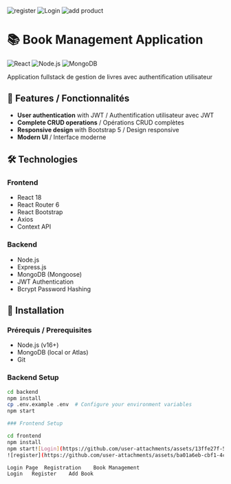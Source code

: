 ![register](https://github.com/user-attachments/assets/82747955-f1c0-4d29-a94a-95bea5239964)
![Login](https://github.com/user-attachments/assets/5e50dd8c-7a8f-472c-a00b-d3f5f70bdef5)
![add product](https://github.com/user-attachments/assets/3c1f6a1b-8674-4a7c-929a-9809405bad5b)
# 📚 Book Management Application

![React](https://img.shields.io/badge/React-20232A?style=for-the-badge&logo=react&logoColor=61DAFB)
![Node.js](https://img.shields.io/badge/Node.js-43853D?style=for-the-badge&logo=node.js&logoColor=white)
![MongoDB](https://img.shields.io/badge/MongoDB-4EA94B?style=for-the-badge&logo=mongodb&logoColor=white)

Application fullstack de gestion de livres avec authentification utilisateur

## 🌟 Features / Fonctionnalités
- **User authentication** with JWT / Authentification utilisateur avec JWT
- **Complete CRUD operations** / Opérations CRUD complètes
- **Responsive design** with Bootstrap 5 / Design responsive
- **Modern UI** / Interface moderne

## 🛠 Technologies
### Frontend
- React 18
- React Router 6
- React Bootstrap
- Axios
- Context API

### Backend
- Node.js
- Express.js
- MongoDB (Mongoose)
- JWT Authentication
- Bcrypt Password Hashing

## 🚀 Installation
### Prérequis / Prerequisites
- Node.js (v16+)
- MongoDB (local or Atlas)
- Git

### Backend Setup
```bash
cd backend
npm install
cp .env.example .env  # Configure your environment variables
npm start

### Frontend Setup

cd frontend
npm install
npm start![Login](https://github.com/user-attachments/assets/13ffe27f-53f2-4003-a6e9-bd9fbea7a4d9)
![register](https://github.com/user-attachments/assets/ba01a6eb-cbf1-4c72-be38-9f2e26dec3cd)

Login Page	Registration	Book Management
Login	Register	Add Book
